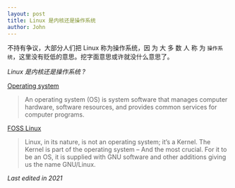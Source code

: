 ```yaml
---
layout: post
title: Linux 是内核还是操作系统
author: John
---
```


不持有争议，大部分人们把 Linux 称为操作系统，因 为 大 多 数 人 称 为 `操作系统`，这里没有贬低的意思。挖字面意思或许就没什么意思了。

*Linux 是内核还是操作系统 ?*

[Operating system](https://en.wikipedia.org/wiki/Operating_system)
> An operating system (OS) is system software that manages computer hardware, software resources, and provides common services for computer programs.

[FOSS Linux](https://www.fosslinux.com/42926/is-linux-an-operating-system-or-a-kernel.htm#:~:text=Linux%2C%20in%20its%20nature%2C%20is,one%20year%20after%20it's%20creation.)
> Linux, in its nature, is not an operating system; it’s a Kernel. The Kernel is part of the operating system – And the most crucial. For it to be an OS, it is supplied with GNU software and other additions giving us the name GNU/Linux.


*Last edited in 2021*
